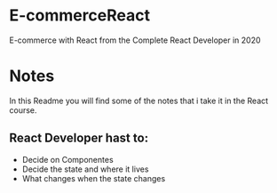 # E-commerceReact

E-commerce with React from the Complete React Developer in 2020  

# **Notes**

In this Readme you will find some of the notes that i take it in the React course.


## React Developer hast to:

* Decide on Componentes
* Decide the state and where it lives 
* What changes when the state changes 

